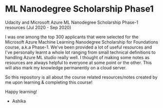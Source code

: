 # ML Nanodegree Scholarship Phase1
 Udacity and Microsoft Azure ML Nanodegree Scholarship Phase-1 resources (Jul 2020 - Sep 2020)

I was one among the top 300 applicants that were selected for the Microsoft Azure Machine Learning Nanodegree Scholarship for Foundations course, a.k.a Phase-1.
We've been provided a lot of useful resources and I've personally learnt a whole lot ranging from small technical definitions to handling Azure ML studio really well. I thought of making some notes as resources are always helpful to everyone at some point or the other. This will also mark my knowledge permanently on a cloud server.

So this repository is all about the course related resources/notes created by me upon learning & completing this course!

Happy learning!
- Ashika